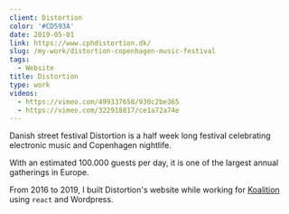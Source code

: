 ```yaml
---
client: Distortion
color: '#CD593A'
date: 2019-05-01
link: https://www.cphdistortion.dk/
slug: /my-work/distortion-copenhagen-music-festival
tags:
  - Website
title: Distortion
type: work
videos:
  - https://vimeo.com/499337658/930c2be365
  - https://vimeo.com/322918817/ce1a72a74e
---
```


Danish street festival Distortion is a half week long festival celebrating electronic music and Copenhagen nightlife.

With an estimated 100.000 guests per day, it is one of the largest annual gatherings in Europe.

From 2016 to 2019, I built Distortion's website while working for [Koalition](https://www.koalition.com) using `react` and Wordpress.
